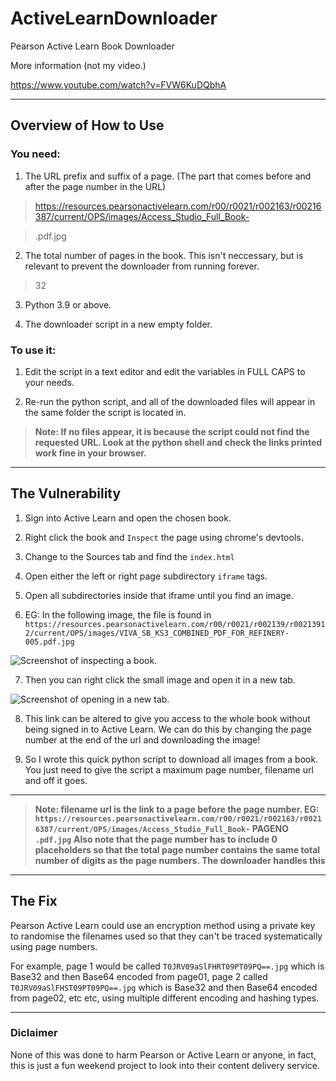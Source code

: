 # ActiveLearnDownloader
Pearson Active Learn Book Downloader

More information (not my video.)

https://www.youtube.com/watch?v=FVW6KuDQbhA

---

## Overview of How to Use

### You need:

1. The URL prefix and suffix of a page. (The part that comes before and after the page number in the URL)

  > https://resources.pearsonactivelearn.com/r00/r0021/r002163/r00216387/current/OPS/images/Access_Studio_Full_Book-

  > .pdf.jpg

2. The total number of pages in the book. This isn't neccessary, but is relevant to prevent the downloader from running forever.

  > 32

3. Python 3.9 or above.

4. The downloader script in a new empty folder.

### To use it:

1. Edit the script in a text editor and edit the variables in FULL CAPS to your needs.

2. Re-run the python script, and all of the downloaded files will appear in the same folder the script is located in.

> **Note: If no files appear, it is because the script could not find the requested URL. Look at the python shell and check the links printed work fine in your browser.**

---

## The Vulnerability

1. Sign into Active Learn and open the chosen book.

2. Right click the book and `Inspect` the page using chrome's devtools.

3. Change to the Sources tab and find the `index.html`

4. Open either the left or right page subdirectory `iframe` tags.

5. Open all subdirectories inside that iframe until you find an image.

6. EG: In the following image, the file is found in `https://resources.pearsonactivelearn.com/r00/r0021/r002139/r00213912/current/OPS/images/VIVA_SB_KS3_COMBINED_PDF_FOR_REFINERY-005.pdf.jpg`

![Screenshot of inspecting a book.](https://github.com/d1ddle/ActiveLearnDownloader/blob/main/instructions/instructions1.png)

7. Then you can right click the small image and open it in a new tab.

![Screenshot of opening in a new tab.](https://github.com/d1ddle/ActiveLearnDownloader/blob/main/instructions/instructions2.png?raw=true)

8. This link can be altered to give you access to the whole book without being signed in to Active Learn. We can do this by changing the page number at the end of the url and downloading the image!

9. So I wrote this quick python script to download all images from a book. You just need to give the script a maximum page number, filename url and off it goes.

---

> **Note: filename url is the link to a page before the page number. EG: `https://resources.pearsonactivelearn.com/r00/r0021/r002163/r00216387/current/OPS/images/Access_Studio_Full_Book-` PAGENO `.pdf.jpg`**
> **Also note that the page number has to include 0 placeholders so that the total page number contains the same total number of digits as the page numbers. The downloader handles this**

---

## The Fix

Pearson Active Learn could use an encryption method using a private key to randomise the filenames used so that they can't be traced systematically using page numbers.

For example, page 1 would be called `T0JRV09aSlFHRT09PT09PQ==.jpg` which is Base32 and then Base64 encoded from page01, page 2 called `T0JRV09aSlFHST09PT09PQ==.jpg` which is Base32 and then Base64 encoded from page02, etc etc, using multiple different encoding and hashing types.

---

### Diclaimer

None of this was done to harm Pearson or Active Learn or anyone, in fact, this is just a fun weekend project to look into their content delivery service.
